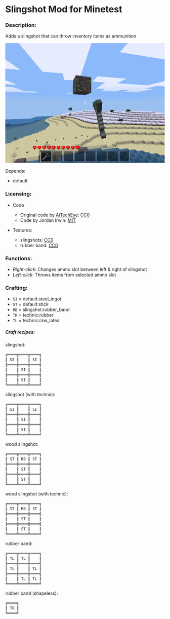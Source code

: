 # Slingshot Mod for Minetest

### Description:

Adds a slingshot that can throw inventory items as ammunition

![Screenshot](screenshot.png)

Depends:
- default


### Licensing:

- Code
  - Original code by [AiTechEye][]: [CC0][lic.cc0]
  - Code by Jordan Irwin: [MIT][lic.mit]

- Textures:
  - slingshots: [CC0][lic.cc0]
  - rubber band: [CC0][lic.cc0]


### Functions:

- *Right-click*: Changes ammo slot between left & right of slingshot
- *Left-click*: Throws items from selected ammo slot


### Crafting:

* `SI` = default:steel_ingot
* `ST` = default:stick
* `RB` = slingshot:rubber_band
* `TR` = technic:rubber
* `TL` = technic:raw_latex

##### Craft recipes:

slingshot:

    ╔════╦════╦════╗
    ║ SI ║    ║ SI ║
    ╠════╬════╬════╣
    ║    ║ SI ║    ║
    ╠════╬════╬════╣
    ║    ║ SI ║    ║
    ╚════╩════╩════╝

slingshot (with technic):

    ╔════╦════╦════╗
    ║ SI ║    ║ SI ║
    ╠════╬════╬════╣
    ║    ║ SI ║    ║
    ╠════╬════╬════╣
    ║    ║ SI ║    ║
    ╚════╩════╩════╝

wood slingshot:

    ╔════╦════╦════╗
    ║ ST ║ RB ║ ST ║
    ╠════╬════╬════╣
    ║    ║ ST ║    ║
    ╠════╬════╬════╣
    ║    ║ ST ║    ║
    ╚════╩════╩════╝

wood slingshot (with technic):

    ╔════╦════╦════╗
    ║ ST ║ RB ║ ST ║
    ╠════╬════╬════╣
    ║    ║ ST ║    ║
    ╠════╬════╬════╣
    ║    ║ ST ║    ║
    ╚════╩════╩════╝

rubber band:

    ╔════╦════╦════╗
    ║ TL ║ TL ║    ║
    ╠════╬════╬════╣
    ║ TL ║    ║ TL ║
    ╠════╬════╬════╣
    ║    ║ TL ║ TL ║
    ╚════╩════╩════╝

rubber band (shapeless):

    ╔════╗
    ║ TR ║
    ╚════╝



[AiTechEye]: https://forum.minetest.net/memberlist.php?mode=viewprofile&u=16172

[lic.cc0]: LICENSE-cc0.txt
[lic.mit]: LICENSE.txt
